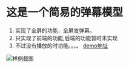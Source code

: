 # 这是一个简易的弹幕模型
1. 实现了全屏的功能，全屏发弹幕。
2. 只实现了前端的功能,后端的功能暂时未实现
3. 不过没有播放的时功能。。。。
[demo地址]('https://iwanabethatguy.github.io/html_js/danmu/')   

![样例截图]('https://github.com/IWANABETHATGUY/html_js/blob/master/danmu/img/2017-02-25%2021-24-44%E5%B1%8F%E5%B9%95%E6%88%AA%E5%9B%BE.png')
